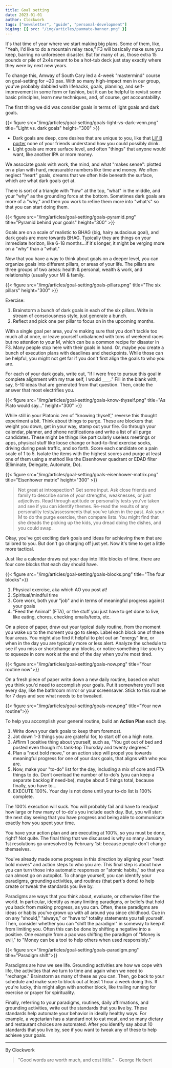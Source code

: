 ```yaml
---
title: Goal setting
date: 2023-01-01
author: Clockwork
tags: ["newsletter", "guide", "personal-development"]
bigimg: [{ src: "/img/articles/paxmate-banner.png" }]
---
```


It's that time of year where we start making big plans. Some of them, like, "Yeah, I'd like to do a mountain relay race," F3 will basically make sure you keep, barring no unforeseen disaster. But for many of us, those extra 15 pounds or pile of 2x4s meant to be a hot-tub deck just stay exactly where they were by next new years. 

To change this, Amway of South Cary led a 4-week "mastermind" course on goal-setting for ~20 pax. With so many high-impact men in our group, you've probably dabbled with lifehacks, goals, planning, and self-improvement in some form or fashion, but it can be helpful to revisit some basic principles, learn new techniques, and, of course, get accountability.

The first thing we did was consider goals in terms of light goals and dark goals.

{{< figure src="/img/articles/goal-setting/goals-light-vs-dark-venn.png" title="Light vs. dark goals" height="300" >}}

* Dark goals are deep, core desires that are unique to you, like that [Lil' B porter](https://eviltwin.dk/Lil-B) none of your friends understand how you could possibly drink.
* Light goals are more surface level, and often "things" that anyone would want, like another IPA or more money.

We associate goals with work, the mind, and what "makes sense": plotted on a plan with hard, measurable numbers like time and money. We often neglect "heart" goals, dreams that we often hide beneath the surface, which are what dark goals get at.

There is sort of a triangle with "how" at the top, "what" in the middle, and your "why" as the grounding force at the bottom. Sometimes dark goals are more of a "why," and then you work to refine them more into "what's" so that you can start doing them.

{{< figure src="/img/articles/goal-setting/goals-pyramid.png" title="Pyramid behind your goals" height="300" >}}

Goals are on a scale of realistic to BHAG (big, hairy audacious goal), and dark goals are more towards BHAG. Typically they are things on your immediate horizon, like 6-18 months...if it's longer, it might be verging more on a "why" than a "what."

Now that you have a way to think about goals on a deeper level, you can organize goals into different pillars, or areas of your life. The pillars are three groups of two areas: health & personal, wealth & work, and relationship (usually your M) & family.

{{< figure src="/img/articles/goal-setting/goals-pillars.png" title="The six pillars" height="300" >}}

Exercise:
1. Brainstorm a bunch of dark goals in each of the six pillars. Write in stream of consciousness style, just generate a bunch.
2. Reflect and pick one per pillar to focus on in the upcoming months.

With a single goal per area, you're making sure that you don't tackle too much all at once, or leave yourself unbalanced with tons of weekend races but no attention to your M, which can be a common recipe for disaster in F3. Many people stop here with their goals in hand. Or, maybe you create a bunch of execution plans with deadlines and checkpoints. While those can be helpful, you might not get far if you don't first align the goals to who you are.

For each of your dark goals, write out, “If I were free to pursue this goal in complete alignment with my true self, I would ____.” Fill in the blank with, say, 5-10 ideas that are generated from that question. Then, circle the answer that most electrifies you.

{{< figure src="/img/articles/goal-setting/goals-know-thyself.png" title="As Plato would say..." height="300" >}}

While still in your Platonic zen of "knowing thyself," reverse this thought experiment a bit. Think about things to purge. These are blockers that weight you down, get in your way, stamp out your fire. Go through your calendar, planner, and phone notifications and write a list of all purge candidates. These might be things like particularly useless meetings or apps, physical stuff like loose change or hard-to-find exercise socks, driving during peak traffic, and so forth. Score each candidate on a pain scale of 1 to 5. Isolate the items with the highest scores and purge at least one of them using a method like the Eisenhower quadrant or EDAD filter (Eliminate, Delegate, Automate, Do).

{{< figure src="/img/articles/goal-setting/goals-eisenhower-matrix.png" title="Eisenhower matrix" height="300" >}}

> Not great at introspection? Get some input. Ask close friends and family to describe some of your strengths, weaknesses, or just adjectives. Read through aptitude or personality tests you've taken and see if you can identify themes. Re-read the results of any personality tests/assessments that you’ve taken in the past. Ask your M to do the purge exercise, then compare lists. You might find that she dreads the picking up the kids, you dread doing the dishes, and you could swap.

Okay, you've got exciting dark goals and ideas for achieving them that are tailored to you. But don't go charging off just yet. Now it's time to get a little more tactical.

Just like a calendar draws out your day into little blocks of time, there are four core blocks that each day should have.

{{< figure src="/img/articles/goal-setting/goals-blocks.png" title="The four blocks">}}

1. Physical exercise, aka which AO you post at!
2. Spiritual/mindful time
3. Core work, both your "job" and in terms of meaningful progress against your goals
4. "Feed the Animal" (FTA), or the stuff you just have to get done to live, like eating, chores, checking emails/texts, etc.

On a piece of paper, draw out your typical daily routine, from the moment you wake up to the moment you go to sleep. Label each block one of these four areas. You might also find it helpful to plot out an "energy" line, or when in the day you are typically more or less alert. Analyze the schedule to see if you miss or shortchange any blocks, or notice something like you try to squeeze in core work at the end of the day when you're most tired.

{{< figure src="/img/articles/goal-setting/goals-now.png" title="Your routine now">}}

On a fresh piece of paper write down a new daily routine, based on what you think you'd need to accomplish your goals. Put it somewhere you’ll see every day, like the bathroom mirror or your screensaver. Stick to this routine for 7 days and see what needs to be tweaked.

{{< figure src="/img/articles/goal-setting/goals-new.png" title="Your new routine">}}

To help you accomplish your general routine, build an **Action Plan** each day.

1. Write down your dark goals to keep them foremost.
1. Jot down 1-3 things you are grateful for, to start off on a high note.
1. Affirm 1 positive thing about yourself, such as, "You got out of bed and posted even though it's tank-top Thursday and twenty degrees."
1. Plan a "next bold move," or an action step will propel you towards meaningful progress for one of your dark goals, that aligns with who you are.
1. Now, make your "to-do" list for the day, including a mix of core and FTA things to do. Don't overload the number of to-do's (you can keep a separate backlog if need-be), maybe about 5 things total, because finally, you have to...
1. EXECUTE 100%. Your day is not done until your to-do list is 100% complete.

The 100% execution will suck. You will probably fail and have to readjust how large or how many of to-do's you include each day. But, you will start the next day seeing that you have progress and being able to communicate exactly how you spent your time.

You have your action plan and are executing at 100%, so you must be done, right? Not quite. The final thing that we discussed is why so many January 1st resolutions go unresolved by February 1st: because people don't change themselves.

You've already made some progress in this direction by aligning your "next bold moves" and action steps to who you are. This final step is about how you can turn those into automatic responses or "atomic habits," so that you can almost go on autopilot. To change yourself, you can identify your paradigms, grounding activities, and routines (that part's done) to help create or tweak the standards you live by.

Paradigms are ways that you think about, evaluate, or otherwise filter the world. In particular, identify as many limiting paradigms, or beliefs that hold you back from making progress, as you can. Often, these paradigms are ideas or habits you've grown up with all around you since childhood. Cue in on any "should," "always," or "have to" totality statements you tell yourself. Then, consider whether you can "shift the paradigm" in someway to keep it from limiting you. Often this can be done by shifting a negative into a positive. One example from a pax was shifting the paradigm of "Money is evil," to "Money can be a tool to help others when used responsibly."

{{< figure src="/img/articles/goal-setting/goals-paradigm.png" title="Paradigm shift">}}

Paradigms are how we see life. Grounding activities are how we cope with life, the activities that we turn to time and again when we need to "recharge." Brainstorm as many of these as you can. Then, go back to your schedule and make sure to block out at least 1 hour a week doing this. If you're lucky, this might align with another block, like trailing running for exercise or prayer for spirituality.

Finally, referring to your paradigms, routines, daily affirmations, and grounding activities, write out the standards that you live by. These standards help automate your behavior in ideally healthy ways. For example, a vegetarian has a standard not to eat meat, and so many dietary and restaurant choices are automated. After you identify say about 10 standards that you live by, see if you want to tweak any of these to help achieve your goals.

---

By Clockwork
> "Good words are worth much, and cost little." - George Herbert